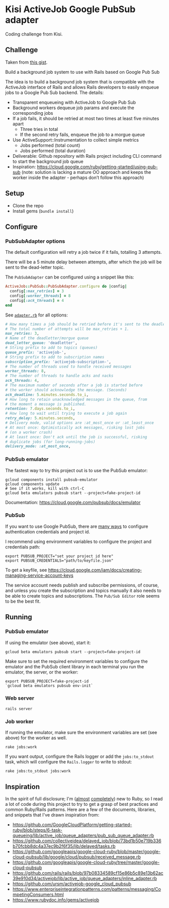# Kisi ActiveJob Google PubSub adapter

Coding challenge from Kisi.


## Challenge

Taken from [this gist](https://gist.github.com/ce07c3/e8048fc468eef503cbc78a21855aa139).

Build a background job system to use with Rails based on Google Pub Sub

The idea is to build a background job system that is compatible with the ActiveJob interface of Rails and allows Rails developers to easily enqueue jobs to a Google Pub Sub backend. The details:

- Transparent enqueueing with ActiveJob to Google Pub Sub
- Background workers dequeue job params and execute the corresponding jobs
- If a job fails, it should be retried at most two times at least five minutes apart 
  - Three tries in total
  - If the second retry fails, enqueue the job to a morgue queue
- Use ActiveSupport::Instrumentation to collect simple metrics
  - Jobs performed (total count)
  - Jobs performed (total duration)
- Deliverable: Github repository with Rails project including CLI command to start the background job queue
- Inspiration: https://cloud.google.com/ruby/getting-started/using-pub-sub (note: solution is lacking a mature OO approach and keeps the worker inside the adapter - perhaps don’t follow this approach)

## Setup

- Clone the repo
- Install gems (`bundle install`)

## Configure

### PubSubAdapter options

The default configuration will retry a job twice if it fails, totalling 3 attempts.

There will be a 5 minute delay between attempts, after which the job
will be sent to the dead-letter topic.

The `PubSubAdapter` can be configured using a snippet like this:

```ruby
ActiveJob::PubSub::PubSubAdapter.configure do |config|
  config[:max_retries] = 3
  config[:worker_threads] = 8
  config[:ack_threads] = 4
end
```

See [`adapter.rb`](/demo/lib/pubsub_adapter/adapter.rb#L9) for all options:

```ruby
# How many times a job should be retried before it's sent to the deadletter queue
# The total number of attempts will be max_retries + 1.
max_retries: 3,
# Name of the deadletter/morgue queue
dead_letter_queue: 'deadletter',
# String prefix to add to topics (queues)
queue_prefix: 'activejob-',
# String prefix to add to subscription names
subscription_prefix: 'activejob-subscription-',
# The number of threads used to handle received messages
worker_threads: 8,
# The number of threads to handle acks and nacks
ack_threads: 4,
# The maximum number of seconds after a job is started before
# the worker should acknowledge the message. (Seconds)
ack_deadline: 5.minutes.seconds.to_i,
# How long to retain unacknowledged messages in the queue, from
# the moment a message is published.
retention: 7.days.seconds.to_i,
# How long to wait until trying to execute a job again
retry_delay: 5.minutes.seconds,
# Delivery mode, valid options are :at_most_once or :at_least_once
# At most once: Optimistically ack messages, risking lost jobs
# (on a worker crash)
# At least once: Don't ack until the job is successful, risking
# duplicate jobs (for long-running-jobs)
delivery_mode: :at_most_once,
```

### PubSub emulator

The fastest way to try this project out is to use the PubSub emulator:

```
gcloud components install pubsub-emulator
gcloud components update
# See if it works, kill with ctrl-C
gcloud beta emulators pubsub start --project=fake-project-id
```

Documentation: https://cloud.google.com/pubsub/docs/emulator

### PubSub

If you want to use Google PubSub, there are [many
ways](https://googleapis.dev/ruby/google-cloud-pubsub/latest/file.AUTHENTICATION.html#Project_and_Credential_Lookup)
to configure authentication credentials and project id.

I recommend using environment variables to configure the project and
credentials path:

```
export PUBSUB_PROJECT="set your project id here"
export PUBSUB_CREDENTIALS="path/to/keyfile.json"
```

To get a keyfile, see https://cloud.google.com/iam/docs/creating-managing-service-account-keys

The service account needs publish and subscribe permissions, of
course, and unless you create the subscription and topics manually it
also needs to be able to create topics and subscriptions. The `Pub/Sub
Editor` role seems to be the best fit.


## Running

### PubSub emulator

If using the emulator (see above), start it:

```
gcloud beta emulators pubsub start --project=fake-project-id
```

Make sure to set the required environment variables to configure the
emulator and the PubSub client library in each terminal you run the
emulator, the server, or the worker:

```
export PUBSUB_PROJECT=fake-project-id
`gcloud beta emulators pubsub env-init`
```

### Web server

```
rails server
```

### Job worker

If running the emulator, make sure the environment variables are set
(see above) for the worker as well.

```
rake jobs:work
```

If you want output, configure the Rails logger or add the
`jobs:to_stdout` task, which will configure the `Rails.logger` to
write to stdout:

```
rake jobs:to_stdout jobs:work
```

## Inspiration

In the spirit of full disclosure; I'm
([almost](https://github.com/andrelaszlo/jho-launcher)
[completely](https://github.com/andrelaszlo/photogun)) new to Ruby, so
I read a lot of code during this project to try to get a grasp of best
practices and common Ruby/Rails patterns. Here are a few of the
documents, libraries, and snippets that I've drawn inspiration from:

- https://github.com/GoogleCloudPlatform/getting-started-ruby/blob/steps/6-task-queueing/lib/active_job/queue_adapters/pub_sub_queue_adapter.rb
- https://github.com/collectiveidea/delayed_job/blob/73bd1b50e719b336b70fcbb8dc4a37ec9b2f6f35/lib/delayed/tasks.rb
- https://github.com/googleapis/google-cloud-ruby/blob/master/google-cloud-pubsub/lib/google/cloud/pubsub/received_message.rb
- https://github.com/googleapis/google-cloud-ruby/tree/master/google-cloud-pubsub
- https://github.com/rails/rails/blob/97b08334589cf15e86b5c89e13b62ac39e910d34/activejob/lib/active_job/queue_adapters/inline_adapter.rb
- https://github.com/ursm/activejob-google_cloud_pubsub
- https://www.enterpriseintegrationpatterns.com/patterns/messaging/CompetingConsumers.html
- https://www.rubydoc.info/gems/activejob
